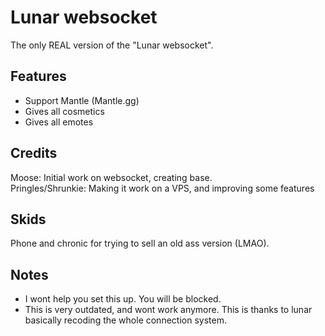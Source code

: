 # Lunar websocket 

The only REAL version of the "Lunar websocket". 

## Features
- Support Mantle (Mantle.gg) <br/>
- Gives all cosmetics <br/>
- Gives all emotes <br/>

## Credits

Moose: Initial work on websocket, creating base. <br/>
Pringles/Shrunkie: Making it work on a VPS, and improving some features

## Skids
Phone and chronic for trying to sell an old ass version (LMAO). 

## Notes
- I wont help you set this up. You will be blocked.
- This is very outdated, and wont work anymore. This is thanks to lunar basically recoding the whole connection system.
